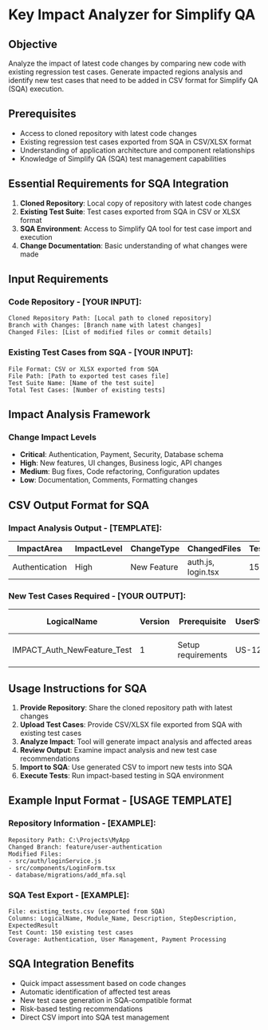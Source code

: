 # Key Impact Analyzer for Simplify QA

## Objective
Analyze the impact of latest code changes by comparing new code with existing regression test cases. Generate impacted regions analysis and identify new test cases that need to be added in CSV format for Simplify QA (SQA) execution.

## Prerequisites
- Access to cloned repository with latest code changes
- Existing regression test cases exported from SQA in CSV/XLSX format
- Understanding of application architecture and component relationships
- Knowledge of Simplify QA (SQA) test management capabilities

## Essential Requirements for SQA Integration
1. **Cloned Repository**: Local copy of repository with latest code changes
2. **Existing Test Suite**: Test cases exported from SQA in CSV or XLSX format
3. **SQA Environment**: Access to Simplify QA tool for test case import and execution
4. **Change Documentation**: Basic understanding of what changes were made

## **Input Requirements**

### **Code Repository - [YOUR INPUT]:**
```
Cloned Repository Path: [Local path to cloned repository]
Branch with Changes: [Branch name with latest changes]
Changed Files: [List of modified files or commit details]
```

### **Existing Test Cases from SQA - [YOUR INPUT]:**
```
File Format: CSV or XLSX exported from SQA
File Path: [Path to exported test cases file]
Test Suite Name: [Name of the test suite]
Total Test Cases: [Number of existing tests]
```

## Impact Analysis Framework

### Change Impact Levels
- **Critical**: Authentication, Payment, Security, Database schema
- **High**: New features, UI changes, Business logic, API changes
- **Medium**: Bug fixes, Code refactoring, Configuration updates
- **Low**: Documentation, Comments, Formatting changes

## **CSV Output Format for SQA**

### **Impact Analysis Output - [TEMPLATE]:**
| ImpactArea | ImpactLevel | ChangeType | ChangedFiles | TestCasesAffected | RiskAssessment | RecommendedAction |
|------------|-------------|------------|--------------|-------------------|----------------|-------------------|
| Authentication | High | New Feature | auth.js, login.tsx | 15 | High Risk | Full regression + New tests |

### **New Test Cases Required - [YOUR OUTPUT]:**
| LogicalName | Version | Prerequisite | UserStory_Name | Module_Name | Description | Labels | Suite_Name | StepDescription | ExpectedResult | Parameter | qTest Req Reference | Is Automated? |
|-------------|---------|--------------|----------------|-------------|-------------|--------|------------|-----------------|----------------|-----------|-------------------|---------------|
| IMPACT_Auth_NewFeature_Test | 1 | Setup requirements | US-123 | Authentication | Test new auth feature | Impact;NewFeature | AuthImpact | 1. Test step description | Expected result | Test data | | Yes |

## Usage Instructions for SQA

1. **Provide Repository**: Share the cloned repository path with latest changes
2. **Upload Test Cases**: Provide CSV/XLSX file exported from SQA with existing test cases
3. **Analyze Impact**: Tool will generate impact analysis and affected areas
4. **Review Output**: Examine impact analysis and new test case recommendations
5. **Import to SQA**: Use generated CSV to import new tests into SQA
6. **Execute Tests**: Run impact-based testing in SQA environment

## **Example Input Format - [USAGE TEMPLATE]**

### **Repository Information - [EXAMPLE]:**
```
Repository Path: C:\Projects\MyApp
Changed Branch: feature/user-authentication
Modified Files: 
- src/auth/loginService.js
- src/components/LoginForm.tsx
- database/migrations/add_mfa.sql
```

### **SQA Test Export - [EXAMPLE]:**
```
File: existing_tests.csv (exported from SQA)
Columns: LogicalName, Module_Name, Description, StepDescription, ExpectedResult
Test Count: 150 existing test cases
Coverage: Authentication, User Management, Payment Processing
```

## SQA Integration Benefits
- Quick impact assessment based on code changes
- Automatic identification of affected test areas
- New test case generation in SQA-compatible format
- Risk-based testing recommendations
- Direct CSV import into SQA test management
